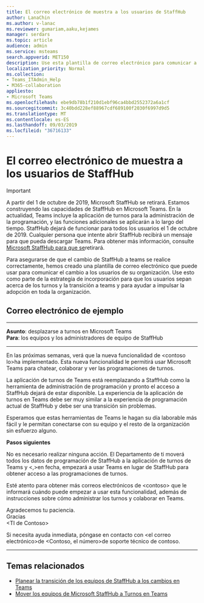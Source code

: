 ```yaml
---
title: El correo electrónico de muestra a los usuarios de StaffHub
author: LanaChin
ms.author: v-lanac
ms.reviewer: gumariam,aaku,kejames
manager: serdars
ms.topic: article
audience: admin
ms.service: msteams
search.appverid: MET150
description: Use esta plantilla de correo electrónico para comunicar a los usuarios de la organización sobre la transición de Microsoft StaffHub a Microsoft Teams.
localization_priority: Normal
ms.collection:
- Teams_ITAdmin_Help
- M365-collaboration
appliesto:
- Microsoft Teams
ms.openlocfilehash: ebe9db78b1f210d1ebf96ca4bbd2552372a6a1cf
ms.sourcegitcommit: 3c40bdd228ef88967cdf689100f2030f6997d9d5
ms.translationtype: MT
ms.contentlocale: es-ES
ms.lasthandoff: 09/03/2019
ms.locfileid: "36716133"
---
```

# <a name="staffhub-to-teams-sample-email-to-users"></a>El correo electrónico de muestra a los usuarios de StaffHub

> [!IMPORTANT]
> A partir del 1 de octubre de 2019, Microsoft StaffHub se retirará. Estamos construyendo las capacidades de StaffHub en Microsoft Teams. En la actualidad, Teams incluye la aplicación de turnos para la administración de la programación, y las funciones adicionales se aplicarán a lo largo del tiempo. StaffHub dejará de funcionar para todos los usuarios el 1 de octubre de 2019. Cualquier persona que intente abrir StaffHub recibirá un mensaje para que pueda descargar Teams. Para obtener más información, consulte [Microsoft StaffHub para que se](microsoft-staffhub-to-be-retired.md)retirará. 

Para asegurarse de que el cambio de StaffHub a teams se realice correctamente, hemos creado una plantilla de correo electrónico que puede usar para comunicar el cambio a los usuarios de su organización. Use esto como parte de la estrategia de incorporación para que los usuarios sepan acerca de los turnos y la transición a teams y para ayudar a impulsar la adopción en toda la organización.

## <a name="sample-email"></a>Correo electrónico de ejemplo

***
**Asunto**: desplazarse a turnos en Microsoft Teams<br>
**Para**: los equipos y los administradores de equipo de StaffHub
***
En las próximas semanas, verá que la nueva funcionalidad de &lt;contoso lo&gt;ha implementado. Esta nueva funcionalidad le permitirá usar Microsoft Teams para chatear, colaborar y ver las programaciones de turnos.

La aplicación de turnos de Teams está reemplazando a StaffHub como la herramienta de administración de programación y pronto el acceso a StaffHub dejará de estar disponible. La experiencia de la aplicación de turnos en Teams debe ser muy similar a la experiencia de programación actual de StaffHub y debe ser una transición sin problemas.

Esperamos que estas herramientas de Teams le hagan su día laborable más fácil y le permitan conectarse con su equipo y el resto de la organización sin esfuerzo alguno.

**Pasos siguientes**

No es necesario realizar ninguna acción. El Departamento de ti moverá todos los datos de programación de StaffHub a la aplicación de turnos de Teams y &lt;,&gt;en fecha, empezará a usar Teams en lugar de StaffHub para obtener acceso a las programaciones de turnos.  

Esté atento para obtener más correos electrónicos de &lt;contoso&gt; que le informará cuándo puede empezar a usar esta funcionalidad, además de instrucciones sobre cómo administrar los turnos y colaborar en Teams.  

Agradecemos tu paciencia.<br>
Gracias<br>
&lt;TI de Contoso&gt;

Si necesita ayuda inmediata, póngase en contacto con &lt;el correo electrónico&gt;de &lt;Contoso, el número&gt;de soporte técnico de contoso.
<br>

***

## <a name="related-topics"></a>Temas relacionados

- [Planear la transición de los equipos de StaffHub a los cambios en Teams](plan-to-move-staffhub-teams-to-shifts-in-teams.md)
- [Mover los equipos de Microsoft StaffHub a Turnos en Teams](move-staffhub-teams-to-shifts-in-teams.md)
